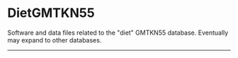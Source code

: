 # DietGMTKN55
Software and data files related to the "diet" GMTKN55 database. Eventually may expand to other databases.

-------
